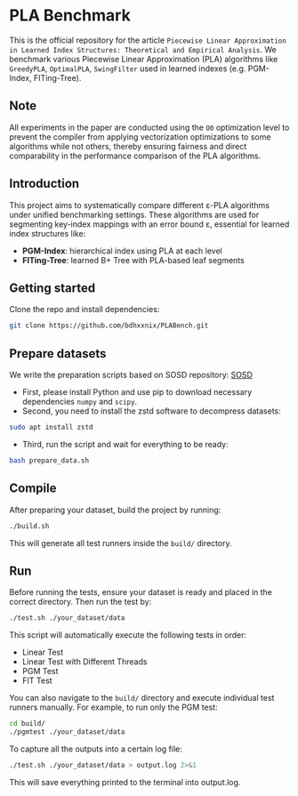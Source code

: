 # PLA Benchmark

This is the official repository for the article `Piecewise Linear Approximation in Learned Index
Structures: Theoretical and Empirical Analysis`. 
We benchmark various Piecewise Linear Approximation (PLA) algorithms like `GreedyPLA`, `OptimalPLA`, `SwingFilter` used in learned indexes (e.g. PGM-Index, FITing-Tree).

## Note
All experiments in the paper are conducted using the `O0` optimization level to prevent the compiler from applying vectorization optimizations to some algorithms while not others, thereby ensuring fairness and direct comparability in the performance comparison of the PLA algorithms.

## Introduction

This project aims to systematically compare different ε-PLA algorithms under unified benchmarking settings. These algorithms are used for segmenting key-index mappings with an error bound ε, essential for learned index structures like:
- **PGM-Index**: hierarchical index using PLA at each level
- **FITing-Tree**: learned B+ Tree with PLA-based leaf segments

## Getting started
Clone the repo and install dependencies:
```bash
git clone https://github.com/bdhxxnix/PLABench.git
```

## Prepare datasets
We write the preparation scripts based on SOSD repository: [SOSD](https://github.com/learnedsystems/SOSD)
- First, please install Python and use pip to download necessary dependencies `numpy` and `scipy`.
- Second, you need to install the zstd software to decompress datasets:
```bash
sudo apt install zstd
```
- Third, run the script and wait for everything to be ready:
```bash
bash prepare_data.sh
```

## Compile

After preparing your dataset, build the project by running:

```bash
./build.sh
```
This will generate all test runners inside the `build/` directory.


## Run
Before running the tests, ensure your dataset is ready and placed in the correct directory.
Then run the test by:
```bash
./test.sh ./your_dataset/data
```
This script will automatically execute the following tests in order:
- Linear Test
- Linear Test with Different Threads
- PGM Test
- FIT Test

You can also navigate to the `build/` directory and execute individual test runners manually.
For example, to run only the PGM test:
```bash
cd build/
./pgmtest ./your_dataset/data
```
To capture all the outputs into a certain log file:
```bash
./test.sh ./your_dataset/data > output.log 2>&1
```
This will save everything printed to the terminal into output.log.
